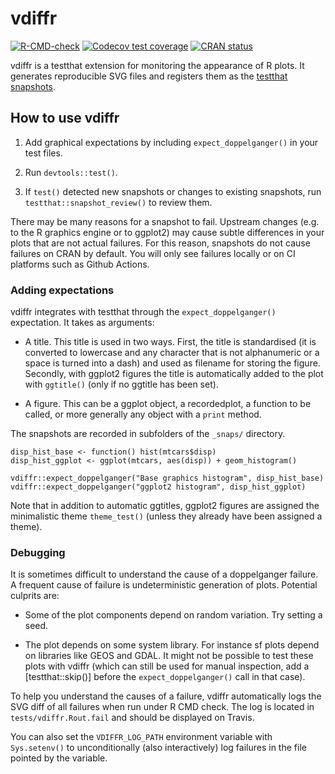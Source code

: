 # vdiffr

<!-- badges: start -->
[![R-CMD-check](https://github.com/r-lib/vdiffr/workflows/R-CMD-check/badge.svg)](https://github.com/r-lib/vdiffr/actions)
[![Codecov test coverage](https://codecov.io/gh/r-lib/vdiffr/branch/main/graph/badge.svg)](https://app.codecov.io/gh/r-lib/vdiffr?branch=main)
[![CRAN status](https://www.r-pkg.org/badges/version/vdiffr)](https://cran.r-project.org/package=vdiffr)
<!-- badges: end -->

vdiffr is a testthat extension for monitoring the appearance of R plots. It generates reproducible SVG files and registers them as the [testthat snapshots](https://testthat.r-lib.org/articles/snapshotting.html).


## How to use vdiffr

1) Add graphical expectations by including `expect_doppelganger()` in your test files.

1) Run `devtools::test()`.

1) If `test()` detected new snapshots or changes to existing snapshots, run `testthat::snapshot_review()` to review them.

There may be many reasons for a snapshot to fail. Upstream changes (e.g. to the R graphics engine or to ggplot2) may cause subtle differences in your plots that are not actual failures. For this reason, snapshots do not cause failures on CRAN by default. You will only see failures locally or on CI platforms such as Github Actions.


### Adding expectations

vdiffr integrates with testthat through the `expect_doppelganger()` expectation. It takes as arguments:

- A title. This title is used in two ways. First, the title is standardised (it is converted to lowercase and any character that is not alphanumeric or a space is turned into a dash) and used as filename for storing the figure. Secondly, with ggplot2 figures the title is automatically added to the plot with `ggtitle()` (only if no ggtitle has been set).

- A figure. This can be a ggplot object, a recordedplot, a function to be called, or more generally any object with a `print` method.

The snapshots are recorded in subfolders of the `_snaps/` directory.

```{r}
disp_hist_base <- function() hist(mtcars$disp)
disp_hist_ggplot <- ggplot(mtcars, aes(disp)) + geom_histogram()

vdiffr::expect_doppelganger("Base graphics histogram", disp_hist_base)
vdiffr::expect_doppelganger("ggplot2 histogram", disp_hist_ggplot)
```

Note that in addition to automatic ggtitles, ggplot2 figures are
assigned the minimalistic theme `theme_test()` (unless they already
have been assigned a theme).


### Debugging

It is sometimes difficult to understand the cause of a doppelganger failure. A frequent cause of failure is undeterministic generation of plots. Potential culprits are:

* Some of the plot components depend on random variation. Try setting a seed.

* The plot depends on some system library. For instance sf plots depend on libraries like GEOS and GDAL. It might not be possible to test these plots with vdiffr (which can still be used for manual inspection, add a [testthat::skip()] before the `expect_doppelganger()` call in that case).

To help you understand the causes of a failure, vdiffr automatically logs the SVG diff of all failures when run under R CMD check. The log is located in `tests/vdiffr.Rout.fail` and should be displayed on Travis.

You can also set the `VDIFFR_LOG_PATH` environment variable with `Sys.setenv()` to unconditionally (also interactively) log failures in the file pointed by the variable.
